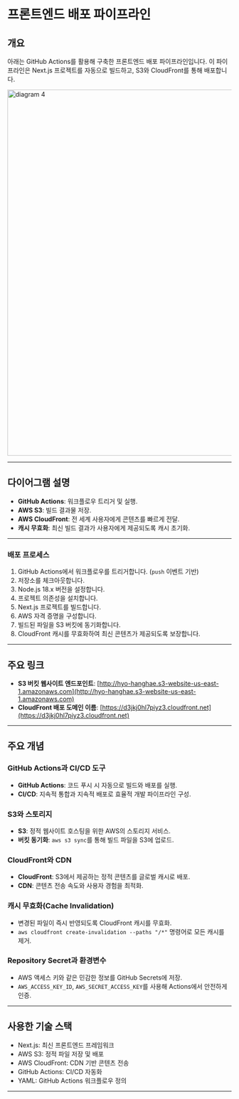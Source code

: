 # 프론트엔드 배포 파이프라인

## 개요

아래는 GitHub Actions를 활용해 구축한 프론트엔드 배포 파이프라인입니다. 이 파이프라인은 Next.js 프로젝트를 자동으로 빌드하고, S3와 CloudFront를 통해 배포합니다.


<img width="824" alt="diagram 4" src="https://github.com/user-attachments/assets/a2fdf6ae-ee04-4187-99a5-4696bb550688">



---

## 다이어그램 설명

- **GitHub Actions**: 워크플로우 트리거 및 실행.
- **AWS S3**: 빌드 결과물 저장.
- **AWS CloudFront**: 전 세계 사용자에게 콘텐츠를 빠르게 전달.
- **캐시 무효화**: 최신 빌드 결과가 사용자에게 제공되도록 캐시 초기화.

--- 

### 배포 프로세스
1. GitHub Actions에서 워크플로우를 트리거합니다. (`push` 이벤트 기반)
2. 저장소를 체크아웃합니다.
3. Node.js 18.x 버전을 설정합니다.
4. 프로젝트 의존성을 설치합니다.
5. Next.js 프로젝트를 빌드합니다.
6. AWS 자격 증명을 구성합니다.
7. 빌드된 파일을 S3 버킷에 동기화합니다.
8. CloudFront 캐시를 무효화하여 최신 콘텐츠가 제공되도록 보장합니다.

---

## 주요 링크

- **S3 버킷 웹사이트 엔드포인트**: [http://hyo-hanghae.s3-website-us-east-1.amazonaws.com](http://hyo-hanghae.s3-website-us-east-1.amazonaws.com)
- **CloudFront 배포 도메인 이름**: [https://d3jkj0hl7piyz3.cloudfront.net](https://d3jkj0hl7piyz3.cloudfront.net)

---

## 주요 개념

### GitHub Actions과 CI/CD 도구
- **GitHub Actions**: 코드 푸시 시 자동으로 빌드와 배포를 실행.
- **CI/CD**: 지속적 통합과 지속적 배포로 효율적 개발 파이프라인 구성.

### S3와 스토리지
- **S3**: 정적 웹사이트 호스팅을 위한 AWS의 스토리지 서비스.
- **버킷 동기화**: `aws s3 sync`를 통해 빌드 파일을 S3에 업로드.

### CloudFront와 CDN
- **CloudFront**: S3에서 제공하는 정적 콘텐츠를 글로벌 캐시로 배포.
- **CDN**: 콘텐츠 전송 속도와 사용자 경험을 최적화.

### 캐시 무효화(Cache Invalidation)
- 변경된 파일이 즉시 반영되도록 CloudFront 캐시를 무효화.
- `aws cloudfront create-invalidation --paths "/*"` 명령어로 모든 캐시를 제거.

### Repository Secret과 환경변수
- AWS 액세스 키와 같은 민감한 정보를 GitHub Secrets에 저장.
- `AWS_ACCESS_KEY_ID`, `AWS_SECRET_ACCESS_KEY`를 사용해 Actions에서 안전하게 인증.

---

## 사용한 기술 스택
- Next.js: 최신 프론트엔드 프레임워크
- AWS S3: 정적 파일 저장 및 배포
- AWS CloudFront: CDN 기반 콘텐츠 전송
- GitHub Actions: CI/CD 자동화
- YAML: GitHub Actions 워크플로우 정의

---

